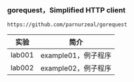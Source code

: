 ### gorequest，Simplified HTTP client
`https://github.com/parnurzeal/gorequest`

|实验|简介|
|---|---|
|lab001|example01，例子程序|
|lab002|example02，例子程序|